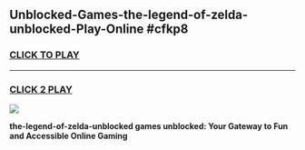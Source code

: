 
## Unblocked-Games-the-legend-of-zelda-unblocked-Play-Online #cfkp8
<h3>
<a href="https://news.freeplayer.one?title=the-legend-of-zelda-unblocked&ref=3">CLICK TO PLAY</a></h3>
<hr>

<h3>
<a href="https://news.freeplayer.one?title=the-legend-of-zelda-unblocked&ref=3">CLICK 2 PLAY</a>
  
</h3>

<a href="https://news.freeplayer.one?title=the-legend-of-zelda-unblocked&ref=3"><img src="https://clearcache.store/games.png"></a>


**the-legend-of-zelda-unblocked games unblocked: Your Gateway to Fun and Accessible Online Gaming**

